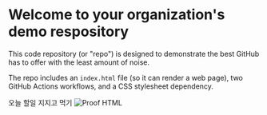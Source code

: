 # Welcome to your organization's demo respository
This code repository (or "repo") is designed to demonstrate the best GitHub has to offer with the least amount of noise.

The repo includes an `index.html` file (so it can render a web page), two GitHub Actions workflows, and a CSS stylesheet dependency.


오늘 할일 지지고 먹기
![Proof HTML](https://github.com/or-front/demo-repository/actions/workflows/proof-html.yml/badge.svg)

